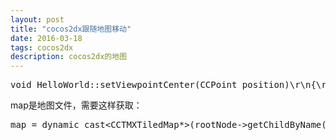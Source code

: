 ```yaml
---
layout: post
title: "cocos2dx跟随地图移动"
date: 2016-03-18
tags: cocos2dx
description: cocos2dx的地图
---
```

<pre class="lang-c++" data-lang="c++">void HelloWorld::setViewpointCenter(CCPoint position)\r\n{\r\n	CCSize winSize = CCDirector::sharedDirector()-&gt;getWinSize();\r\n	float x = MAX(position.x, winSize.width / 2);\r\n	float y = MAX(position.y, winSize.height / 2);\r\n	x = MIN(x, (map-&gt;getMapSize().width*map-&gt;getTileSize().width) - winSize.width / 2);\r\n	y = MIN(y, (map-&gt;getMapSize().height*map-&gt;getTileSize().height) - winSize.height / 2);\r\n\r\n	CCPoint acturalPosition = ccp(x, y);\r\n\r\n	CCPoint centerView = ccp(winSize.width / 2, winSize.height / 2);\r\n	CCPoint viewPoint = ccpSub(centerView, acturalPosition);\r\n	this-&gt;setPosition(viewPoint);\r\n}\n</pre>
<p>map是地图文件，需要这样获取：</p>
<pre class="lang-c++" data-lang="c++">map = dynamic_cast&lt;CCTMXTiledMap*&gt;(rootNode-&gt;getChildByName("Map"));\n</pre>